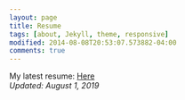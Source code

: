 ```yaml
---
layout: page
title: Resume
tags: [about, Jekyll, theme, responsive]
modified: 2014-08-08T20:53:07.573882-04:00
comments: true
---
```


My latest resume: [Here](/reports/Curriculum_Vitae_Ritesh_Ojha.pdf)  
*Updated: August 1, 2019*
